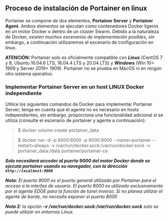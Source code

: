 ## Proceso de instalación de Portainer en linux

Portainer se compone de dos elementos, **Portainer Server** y **Portainer Agent**. Ambos elementos se ejecutan como contenedores Docker ligeros en un motor Docker o dentro de un clúster Swarm. Debido a la naturaleza de Docker, *existen muchos escenarios de implementación posibles*, sin embargo, a continuación utilizaremos el escenario de configuración en linux.

**ATENCIÓN:** Portainer solo es oficialmente compatible con ***Linux*** (CentOS 7 y 8, Ubuntu 16.04.6 LTS, 18.04.4 LTS y 20.04 LTS) y ***Windows*** (Win 10> 1909 y Server 2019> 1909). Portainer no se prueba en MacOS ni en ningún otro sistema operativo. 


### Implementar Portainer Server en un host LINUX Docker independiente

Utilice los siguientes comandos de Docker para implementar Portainer Server; tenga en cuenta que el agente no es necesario en hosts independientes, sin embargo, proporciona una funcionalidad adicional si se utiliza (consulte el escenario de portainer y agente a continuación): 

>$ docker volume create portainer_data

>$ docker run -d -p 8000:8000 -p 9000:9000 --name=portainer --restart=always -v /var/run/docker.sock:/var/run/docker.sock -v portainer_data:/data portainer/portainer-ce

***Solo necesitará acceder al puerto 9000 del motor Docker donde se ejecuta portainer usando su navegador, con la dirección `http://localhost:9000`***

***Nota:*** *El puerto 9000 es el puerto general utilizado por Portainer para el acceso a la interfaz de usuario. El puerto 8000 es utilizado exclusivamente por el agente EDGE para la función de túnel inverso. Si no planea utilizar el agente de borde, no necesita exponer el puerto 8000*

***Nota 2:*** *la opción* ***-v /var/run/docker.sock:/var/run/docker.sock*** *solo se puede utilizar en entornos Linux.*

